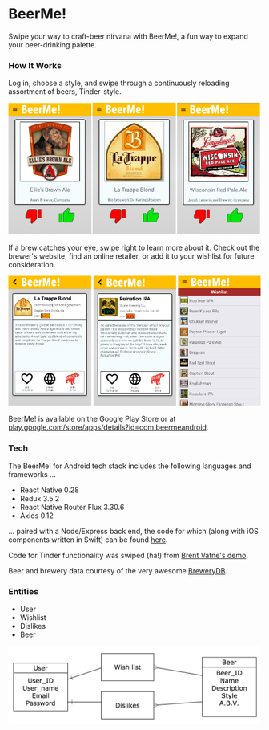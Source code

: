 # BeerMe!

Swipe your way to craft-beer nirvana with BeerMe!, a fun way to expand your beer-drinking palette.

### How It Works

Log in, choose a style, and swipe through a continuously reloading assortment of beers, Tinder-style. 

![beerme_android_pics3](assets/beerme_android_pics3.png)

If a brew catches your eye, swipe right to learn more about it. Check out the brewer's website, find an online retailer, or add it to your wishlist for future consideration. 

![beerme_android_pics4](assets/beerme_android_pics4.png) 

BeerMe! is available on the Google Play Store or at [play.google.com/store/apps/details?id=com.beermeandroid](https://play.google.com/store/apps/details?id=com.beermeandroid). 

### Tech

The BeerMe! for Android tech stack includes the following languages and frameworks ...

* React Native 0.28
* Redux 3.5.2
* React Native Router Flux 3.30.6
* Axios 0.12

... paired with a Node/Express back end, the code for which (along with iOS components written in Swift) can be found [here](https://github.com/Cygnus2112/BeerMe).

Code for Tinder functionality was swiped (ha!) from [Brent Vatne's demo](https://github.com/brentvatne/react-native-animated-demo-tinder).

Beer and brewery data courtesy of the very awesome [BreweryDB](http://www.brewerydb.com).

### Entities

* User
* Wishlist
* Dislikes
* Beer

![BeerMe_ERD](assets/BeerMe_ERD.png)
